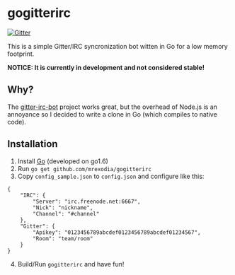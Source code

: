 # gogitterirc

[![Gitter](https://badges.gitter.im/mrexodia/gogitterirc.svg)](https://gitter.im/mrexodia/gogitterirc?utm_source=badge&utm_medium=badge&utm_campaign=pr-badge&utm_content=badge)

This is a simple Gitter/IRC syncronization bot witten in Go for a low memory footprint.

**NOTICE: It is currently in development and not considered stable!**

## Why?

The [gitter-irc-bot](https://github.com/finnp/gitter-irc-bot) project works great, but the overhead of Node.js is an annoyance so I decided to write a clone in Go (which compiles to native code).

## Installation

1. Install [Go](https://golang.org) (developed on go1.6)
2. Run `go get github.com/mrexodia/gogitterirc`
3. Copy `config_sample.json` to `config.json` and configure like this:
```
{
    "IRC": {
        "Server": "irc.freenode.net:6667",
        "Nick": "nickname",
        "Channel": "#channel"
    },
    "Gitter": {
        "Apikey": "0123456789abcdef0123456789abcdef01234567",
        "Room": "team/room"
    }
}
```
4. Build/Run `gogitterirc` and have fun!

